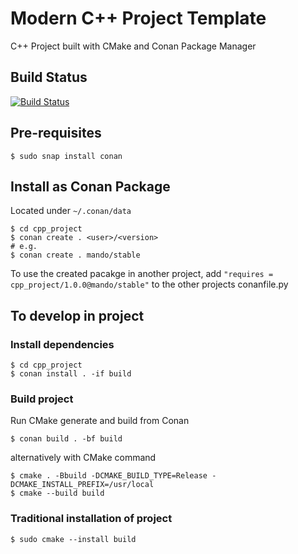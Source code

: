# Modern C++ Project Template
C++ Project built with CMake and Conan Package Manager

## Build Status
[![Build Status](https://travis-ci.com/Portfence/cpp_project.svg?branch=main)](https://travis-ci.com/Portfence/cpp_project)


## Pre-requisites

```
$ sudo snap install conan
```

## Install as Conan Package
Located under ```~/.conan/data```
```
$ cd cpp_project
$ conan create . <user>/<version>
# e.g.
$ conan create . mando/stable
```
To use the created pacakge in another project, add ```"requires = cpp_project/1.0.0@mando/stable"``` to the other projects conanfile.py

## To develop in project

### Install dependencies
```
$ cd cpp_project
$ conan install . -if build
```
### Build project
Run CMake generate and build from Conan

```
$ conan build . -bf build
```

alternatively with CMake command

```
$ cmake . -Bbuild -DCMAKE_BUILD_TYPE=Release -DCMAKE_INSTALL_PREFIX=/usr/local
$ cmake --build build
```

### Traditional installation of project 

```
$ sudo cmake --install build
```
